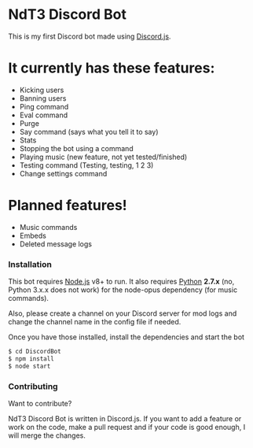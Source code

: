 # NdT3 Discord Bot

This is my first Discord bot made using [Discord.js](https://github.com/hydrabolt/discord.js).

# It currently has these features:
  - Kicking users
  - Banning users
  - Ping command
  - Eval command
  - Purge
  - Say command (says what you tell it to say)
  - Stats
  - Stopping the bot using a command
  - Playing music (new feature, not yet tested/finished)
  - Testing command (Testing, testing, 1 2 3)
  - Change settings command

# Planned features!

  - Music commands
  - Embeds
  - Deleted message logs

### Installation

This bot requires [Node.js](https://nodejs.org/) v8+ to run. It also requires [Python](https://www.python.org/downloads/) **2.7.x** (no, Python 3.x.x does not work) for the node-opus dependency (for music commands). 

Also, please create a channel on your Discord server for mod logs and change the channel name in the config file if needed.

Once you have those installed, install the dependencies and start the bot

```sh
$ cd DiscordBot
$ npm install
$ node start
```


### Contributing

Want to contribute?

NdT3 Discord Bot is written in Discord.js. If you want to add a feature or work on the code, make a pull request and if your code is good enough, I will merge the changes.
